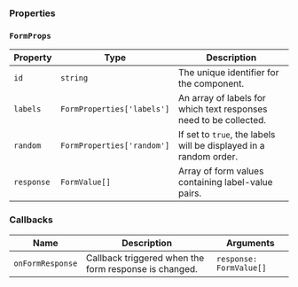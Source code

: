 ### Properties

### `FormProps`

| Property   | Type                       | Description                                                       |
| ---------- | -------------------------- | ----------------------------------------------------------------- |
| `id`       | `string`                   | The unique identifier for the component.                          |
| `labels`   | `FormProperties['labels']` | An array of labels for which text responses need to be collected. |
| `random`   | `FormProperties['random']` | If set to `true`, the labels will be displayed in a random order. |
| `response` | `FormValue[]`              | Array of form values containing label-value pairs.                |

### Callbacks

| Name             | Description                                           | Arguments               |
| ---------------- | ----------------------------------------------------- | ----------------------- |
| `onFormResponse` | Callback triggered when the form response is changed. | `response: FormValue[]` |
